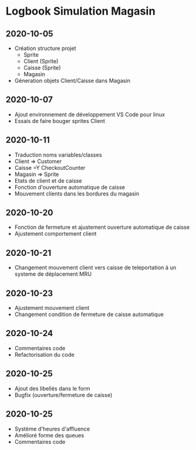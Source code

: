 # Logbook Simulation Magasin
## 2020-10-05
* Création structure projet
  * Sprite
  * Client (Sprite)
  * Caisse (Sprite)
  * Magasin
* Géneration objets Client/Caisse dans Magasin
## 2020-10-07
* Ajout environnement de développement VS Code pour linux
* Essais de faire bouger sprites Client
## 2020-10-11
* Traduction noms variables/classes
 * Client => Customer
 * Caisse =Y CheckoutCounter
 * Magasin => Sprite
* Etats de client et de caisse
* Fonction d'ouverture automatique de caisse
* Mouvement clients dans les bordures du magasin
## 2020-10-20
* Fonction de fermeture et ajustement ouverture automatique de caisse
* Ajustement comportement client
## 2020-10-21
* Changement mouvement client vers caisse de teleportation ä un systeme de déplacement MRU
## 2020-10-23
* Ajustement mouvement client
* Changement condition de fermeture de caisse automatique
## 2020-10-24
* Commentaires code
* Refactorisation du code
## 2020-10-25
* Ajout des libellés dans le form
* Bugfix (ouverture/fermeture de caisse)
## 2020-10-25
* Système d'heures d'affluence
* Amélioré forme des queues
* Commentaires code
